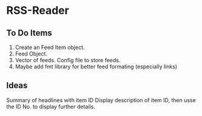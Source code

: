 # RSS-Reader

## To Do Items

1) Create an Feed Item object.
2) Feed Object.
3) Vector of feeds. Config file to store feeds.
4) Maybe add fmt library for better feed formating (especially links)

## Ideas

Summary of headlines with item ID
Display description of item ID, then usse the ID No. to display further details.
